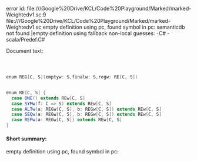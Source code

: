 error id: file://<HOME>/Google%20Drive/KCL/Code%20Playground/Marked/marked-Weightedv1.sc:9
file://<HOME>/Google%20Drive/KCL/Code%20Playground/Marked/marked-Weightedv1.sc
empty definition using pc, found symbol in pc: 
semanticdb not found
|empty definition using fallback
non-local guesses:
	 -C#
	 -scala/Predef.C#

Document text:

```scala



enum REG[C, S](emptyw: S,finalw: S,regw: RE[C, S])


enum RE[C, S] {
  case ONE() extends REw[C, S]
  case SYMw(f: C => S) extends REw[C, S]
  case ALTw(a: REGw[C, S], b: REGw[C, S]) extends REw[C, S]
  case SEQw(a: REGw[C, S], b: REGw[C, S]) extends REw[C, S]
  case REPw(a: REGw[C, S]) extends REw[C, S]
}

```

#### Short summary: 

empty definition using pc, found symbol in pc: 